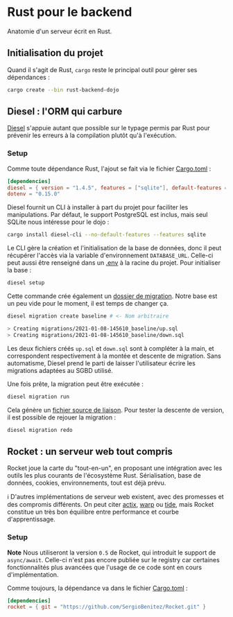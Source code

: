 # Rust pour le backend

Anatomie d'un serveur écrit en Rust.

## Initialisation du projet

Quand il s'agit de Rust, `cargo` reste le principal outil
pour gérer ses dépendances :

```sh
cargo create --bin rust-backend-dojo
```

## Diesel : l'ORM qui carbure

[Diesel](http://diesel.rs/) s'appuie autant que possible sur le typage permis par Rust
pour prévenir les erreurs à la compilation plutôt qu'à l'exécution.

### Setup

Comme toute dépendance Rust, l'ajout se fait via le fichier [Cargo.toml](./Cargo.toml) :

```toml
[dependencies]
diesel = { version = "1.4.5", features = ["sqlite"], default-features = false }
dotenv = "0.15.0"
```

Diesel fournit un CLI à installer à part du projet pour faciliter les manipulations.
Par défaut, le support PostgreSQL est inclus, mais seul SQLite nous intéresse pour le dojo :

```sh
cargo install diesel-cli --no-default-features --features sqlite
```

Le CLI gère la création et l'initialisation de la base de données,
donc il peut récupérer l'accès via la variable d'environnement `DATABASE_URL`.
Celle-ci peut aussi être renseigné dans un [.env](./.env) à la racine du projet.
Pour initialiser la base :

```sh
diesel setup
```

Cette commande crée également un [dossier de migration](./migrations).
Notre base est un peu vide pour le moment, il est temps de changer ça.

```sh
diesel migration create baseline # <- Nom arbitraire

> Creating migrations/2021-01-08-145610_baseline/up.sql
> Creating migrations/2021-01-08-145610_baseline/down.sql
```

Les deux fichiers créés `up.sql` et `down.sql` sont
à compléter à la main, et correspondent respectivement à
la montée et descente de migration. Sans automatisme,
Diesel prend le parti de laisser l'utilisateur écrire les
migrations adaptées au SGBD utilisé.

Une fois prête, la migration peut être exécutée :

```sh
diesel migration run
```
Cela génère un [fichier source de liaison](./src/schema.rs).
Pour tester la descente de version, il est possible de
rejouer la migration :


```sh
diesel migration redo
```

## Rocket : un serveur web tout compris

Rocket joue la carte du "tout-en-un",
en proposant une intégration avec les outils
les plus courants de l'écosystème Rust.
Sérialisation, base de données, cookies, environnements, tout est déjà prévu.

ℹ️ D'autres implémentations de serveur web existent,
avec des promesses et des compromis différents.
On peut citer [actix](https://actix.rs), [warp](https://github.com/seanmonstar/warp) ou [tide](https://github.com/http-rs/tide), mais Rocket constitue un très bon équilibre
entre performance et courbe d'apprentissage.

### Setup

**Note** Nous utiliseront la version `0.5` de Rocket,
qui introduit le support de `async/await`.
Celle-ci n'est pas encore publiée sur le registry car certaines
fonctionnalités plus avancées que l'usage de ce code
sont en cours d'implémentation.

Comme toujours, la dépendance va dans le fichier [Cargo.toml](Cargo.toml) :

```toml
[dependencies]
rocket = { git = "https://github.com/SergioBenitez/Rocket.git" }
```
